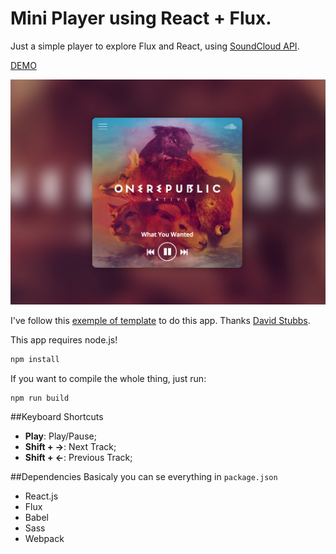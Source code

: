 # Mini Player using React + Flux.
Just a simple player to explore Flux and React, using [SoundCloud API](https://developers.soundcloud.com/).

[DEMO](http://player-rafaell18.rhcloud.com/)

 ![App screenshot](screen.png)

I've follow this [exemple of template](https://www.behance.net/gallery/Rdio-Music-Player-Concept/8885567) to do this app. Thanks [David Stubbs](https://www.behance.net/davekilljoy).

This app requires node.js!

```javascript
npm install
```

If you want to compile the whole thing, just run:

```javascript
npm run build
```

##Keyboard Shortcuts

- **Play**: Play/Pause;
- **Shift + &#x02192;**: Next Track;
- **Shift + &#x02190;**: Previous Track;

##Dependencies
Basicaly you can se everything in `package.json`

- React.js
- Flux
- Babel
- Sass
- Webpack
